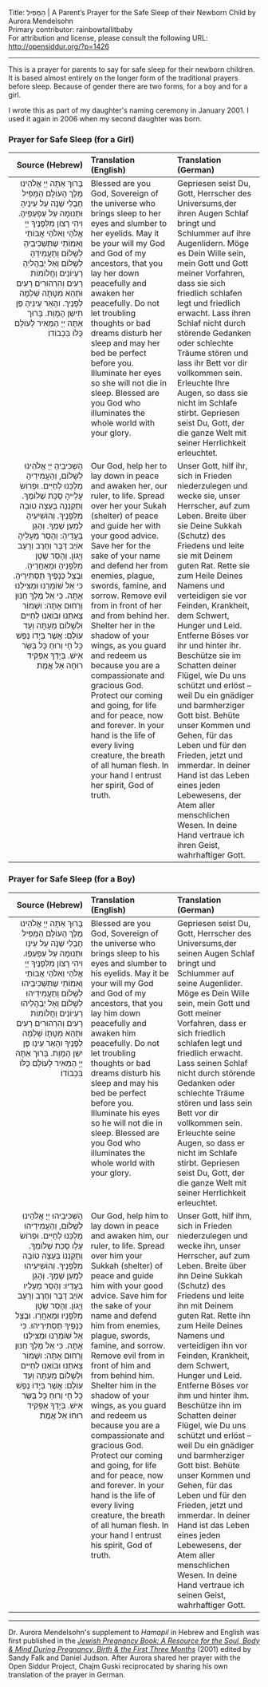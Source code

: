 <html>
<head></head>
<body>
Title: הַמַּפִּיל | A Parent&#8217;s Prayer for the Safe Sleep of their Newborn Child by Aurora Mendelsohn<br />
Primary contributor: rainbowtallitbaby<br />
For attribution and license, please consult the following URL: <a href="http://opensiddur.org/?p=1426">http://opensiddur.org/?p=1426</a>
<p />
<hr />

This is a prayer for parents to say for safe sleep for their newborn children. It is based almost entirely on the longer form of the traditional prayers before sleep. Because of gender there are two forms, for a boy and for a girl.

I wrote this as part of my daughter's naming ceremony in January 2001. I used it again in 2006 when my second daughter was born.

<h3>Prayer for Safe Sleep (for a Girl)</h3>

<table style="margin-left: auto;margin-right: auto;" class="draggable">
<thead><tr><th id="x" style="text-align: right;">Source (Hebrew)</th><th style="text-align: left;">Translation (English)</th><th style="text-align: left;">Translation (German)</th></tr></thead>
<tbody>
<tr><td style="vertical-align:top;" width="30%">
<div class="liturgy" style="text-align: right;"><span lang="he">
בָּרוּךְ אַתָּה יְיָ אֱלֹהֵינוּ מֶלֶך הָעוֹלָם הַמַּפִּיל חֶבְלֵי שֵׁנָה עַל עֵינֵיהָ וּתְנוּמָה עַל עַפְעַפֵּיהָ. וִיהִי רָצוֹן מִלְּפָנֶיךָ יְיָ אֱלֹהַי וֵאלֹהֵי אֲבוֹתַי וְאִמוֹתֵי שֶתַּשְׁכִּיבֵיהָ לְשָׁלוֹם וְתַעֲמִידֵהָ לְשָׁלוֹם וְאַל יְבַהֲליֵהָ רַעְיוֹנַים וַחֲלוֹמוֹת רָעִים וְהִרְהוּרִים רָעִים וּתְהֵא מִטָּתָה שְׁלֵמָה לְפָנֶיך. והָאֵר עֵינֵיהָ פֶּן תִישַן הָמָוְת. בָּרוּך אַתָּה יְיָ הַמֵּאִיר לָעוֹלָם כֻּלּוֹ בִּכְבוֹדוֹ׃
</span></div></td>

<td style="vertical-align:top;" width="33%"><div class="english">
Blessed are you God, Sovereign of the universe who brings sleep to her eyes and slumber to her eyelids. May it be your will my God and God of my ancestors, that you lay her down peacefully and awaken her peacefully. Do not let troubling thoughts or bad dreams disturb her sleep and may her bed be perfect before you. Illuminate her eyes so she will not die in sleep. Blessed are you God who illuminates the whole world with your glory.
</div></td>

<td style="vertical-align:top;" width="33%"><div class="german">
Gepriesen seist Du, Gott, Herrscher des Universums,der ihren Augen Schlaf bringt und Schlummer auf ihre Augenlidern. Möge es Dein Wille sein, mein Gott und Gott meiner Vorfahren, dass sie sich friedlich schlafen legt und friedlich erwacht. Lass ihren Schlaf nicht durch störende Gedanken oder schlechte Träume stören und lass ihr Bett vor dir vollkommen sein. Erleuchte Ihre Augen, so dass sie nicht im Schlafe stirbt. Gepriesen seist Du, Gott, der die ganze Welt mit seiner Herrlichkeit erleuchtet. 
</div></td>
</tr>


<tr><td style="vertical-align:top;" width="30%">
<div class="liturgy" style="text-align: right;"><span lang="he">
הָשְׁכִּיבֵיהָ יְיָ אֱלֹהֵינוּ לְשָׁלוֹם, וְהַעֲמִידֵיהָ מַלְכֵּנוּ לְחַיִּים. וּפְרוֹשׂ עָלֵייהָ סֻכַּת שְׁלוֹמֶךָ. וְתַקְּנֵנָה בְּעֵצָה טוֹבָה מִלְּפָנֶיךָ. וְהוֹשִׁיעֵיהָ לְמַעַן שְׁמֶךָ. וְהָגֵן בַּעֲדֵיהָ: וְהָסֵר מֵעָלֵיהָ אוֹיֵב דֶּבֶר וְחֶרֶב וְרָעָב וְיָגוֹן. וְהָסֵר שָׂטָן מִלְּפָנֵיהָ וּמֵאַחֲרֵיהָ. וּבְצֵל כְּנָפֶיךָ תַּסְתִּירֵיהָ. כִּי אֵל שׁוֹמְרֵנוּ וּמַצִּילֵנוּ אָתָּה. כִּי אֵל מֶלֶךְ חַנּוּן וְרַחוּם אָתָּה: וּשְׁמוֹר צֵאתֵנוּ וּבוֹאֵנוּ לְחַיִּים וּלְשָׁלוֹם מֵעַתָּה וְעַד עוֹלָם: אֲשֶׁר בְּיָדוֹ נֶפֶשׁ כָּל חָי וְרוּחַ כָּל בְּשַׂר אִישׁ. בְּיָדְךָ אַפְקִיד רוּחָה אֵל אֱמֶת׃
</span></div></td>

<td style="vertical-align:top;" width="33%"><div class="english">
Our God, help her to lay down in peace and awaken her, our ruler, to life. Spread over her your Sukah (shelter) of peace and guide her with your good advice. Save her for the sake of your name and defend her from enemies, plague, swords, famine, and sorrow. Remove evil from in front of her and from behind her. Shelter her in the shadow of your wings, as you guard and redeem us because you are a compassionate and gracious God. Protect our coming and going, for life and for peace, now and forever. In your hand is the life of every living creature, the breath of all human flesh. In your hand I entrust her spirit, God of truth.</div></td>

<td style="vertical-align:top;" width="33%"><div class="german">
Unser Gott, hilf ihr, sich in Frieden niederzulegen und wecke sie, unser Herrscher, auf zum Leben. Breite über sie Deine Sukkah (Schutz) des Friedens und leite sie mit Deinem guten Rat. Rette sie zum Heile Deines Namens und verteidigen sie vor Feinden, Krankheit, dem Schwert, Hunger und Leid. Entferne Böses vor ihr und hinter ihr. Beschütze sie im Schatten deiner Flügel, wie Du uns schützt und erlöst – weil Du ein gnädiger und barmherziger Gott bist. Behüte unser Kommen und Gehen, für das Leben und für den Frieden, jetzt und immerdar. In deiner Hand ist das Leben eines jeden Lebewesens, der Atem aller menschlichen Wesen. In deine Hand vertraue ich ihren Geist, wahrhaftiger Gott. 
</div></td>
</tr>
</tbody>
</tbody></table>

<h3>Prayer for Safe Sleep (for a Boy)</h3>

<table style="margin-left: auto;margin-right: auto;" class="draggable">
<thead><tr><th id="x" style="text-align: right;">Source (Hebrew)</th><th style="text-align: left;">Translation (English)</th><th style="text-align: left;">Translation (German)</th></tr></thead>
<tbody>
<tr><td style="vertical-align:top;" width="30%">
<div class="liturgy" style="text-align: right;"><span lang="he">
בָּרוּךְ אַתָּה יְיָ אֱלֹהֵינוּ מֶלֶך הָעוֹלָם הַמַּפִּיל חֶבְלֵי שֵׁנָה עַל עֵינַו וּתְנוּמָה עַל עַפְעַפַו. וִיהִי רָצוֹן מִלְּפָנֶיךָ יְיָ אֱלֹהַי וֵאלֹהֵי אֲבוֹתַי וְאִמוֹתֵי שֶתַּשְׁכִּיבֵיהוּ לְשָׁלוֹם וְתַעֲמִידֵיהוּ לְשָׁלוֹם וְאַל יְבַהֲלֵיהוּ רַעְיוֹנַים וַחֲלוֹמוֹת רָעִים וְהִרְהוּרִים רָעִים וּתְהֵא מִטָּתָוֹ שְׁלֵמָה לְפָנֶיךָ והָאֵר עֵינַו פֶּן יִשַן הָמָוְת. בָּרוּך אַתָּה יְיָ הַמֵּאִיר לָעוֹלָם כֻּלּוֹ בִּכְבוֹדוֹ׃
</span></div></td>

<td style="vertical-align:top;" width="33%"><div class="english">
Blessed are you God, Sovereign of the universe who brings sleep to his eyes and slumber to his eyelids. May it be your will my God and God of my ancestors, that you lay him down peacefully and awaken him peacefully. Do not let troubling thoughts or bad dreams disturb his sleep and may his bed be perfect before you. Illuminate his eyes so he will not die in sleep. Blessed are you God who illuminates the whole world with your glory.
</div></td>

<td style="vertical-align:top;" width="33%"><div class="german">
Gepriesen seist Du, Gott, Herrscher des Universums,der seinen Augen Schlaf bringt und Schlummer auf seine Augenlider. Möge es Dein Wille sein, mein Gott und Gott meiner Vorfahren, dass er sich friedlich schlafen legt und friedlich erwacht. Lass seinen Schlaf nicht durch störende Gedanken oder schlechte Träume stören und lass sein Bett vor dir vollkommen sein. Erleuchte seine Augen, so dass er nicht im Schlafe stirbt. Gepriesen seist Du, Gott, der die ganze Welt mit seiner Herrlichkeit erleuchtet. 
</div></td>
</tr>


<tr><td style="vertical-align:top;" width="30%">
<div class="liturgy" style="text-align: right;"><span lang="he">
הָשְׁכִּיבֵיהוּ יְיָ אֱלֹהֵינוּ לְשָׁלוֹם, וְהַעֲמִידֵיהוּ מַלְכֵּנוּ לְחַיִּים. וּפְרוֹשׂ עָלַו סֻכַּת שְׁלוֹמֶךָ. וְתַקְּנֵנוֹ בְּעֵצָה טוֹבָה מִלְּפָנֶיךָ. וְהוֹשִׁיעֵיהוּ לְמַעַן שְׁמֶךָ. וְהָגֵן בַּעֲדַיו: וְהָסֵר מֵעָלַיו אוֹיֵב דֶּבֶר וְחֶרֶב וְרָעָב וְיָגוֹן. וְהָסֵר שָׂטָן מִלְּפָנַיו וּמֵאַחֲרַו. וּבְצֵל כְּנָפֶיךָ תַּסְתִּירֵיהוּ. כִּי אֵל שׁוֹמְרֵנוּ וּמַצִּילֵנוּ אָתָּה. כִּי אֵל מֶלֶךְ חַנּוּן וְרַחוּם אָתָּה: וּשְׁמוֹר צֵאתֵנוּ וּבוֹאֵנוּ לְחַיִּים וּלְשָׁלוֹם מֵעַתָּה וְעַד עוֹלָם: אֲשֶׁר בְּיָדוֹ נֶפֶשׁ כָּל חָי וְרוּחַ כָּל בְּשַׂר אִישׁ. בְּיָדְךָ אַפְקִיד רוּחוֹ אֵל אֱמֶת׃
</span></div>
</td>
 
<td style="vertical-align:top;" width="33%"><div class="english">
Our God, help him to lay down in peace and awaken him, our ruler, to life. Spread over him your Sukkah (shelter) of peace and guide him with your good advice. Save him for the sake of your name and defend him from enemies, plague, swords, famine, and sorrow. Remove evil from in front of him and from behind him. Shelter him in the shadow of your wings, as you guard and redeem us because you are a compassionate and gracious God. Protect our coming and going, for life and for peace, now and forever. In your hand is the life of every living creature, the breath of all human flesh. In your hand I entrust his spirit, God of truth.</div></td>

<td style="vertical-align:top;" width="33%"><div class="german">
Unser Gott, hilf ihm, sich in Frieden niederzulegen und wecke ihn, unser Herrscher, auf zum Leben. Breite über ihn Deine Sukkah (Schutz) des Friedens und leite ihn mit Deinem guten Rat. Rette ihn zum Heile Deines Namens und verteidigen ihn vor Feinden, Krankheit, dem Schwert, Hunger und Leid. Entferne Böses vor ihm und hinter ihm. Beschütze ihn im Schatten deiner Flügel, wie Du uns schützt und erlöst – weil Du ein gnädiger und barmherziger Gott bist. Behüte unser Kommen und Gehen, für das Leben und für den Frieden, jetzt und immerdar. In deiner Hand ist das Leben eines jeden Lebewesens, der Atem aller menschlichen Wesen. In deine Hand vertraue ich seinen Geist, wahrhaftiger Gott.
</div></td>
</tr>
</tbody>
</tbody></table>

<hr />

Dr. Aurora Mendelsohn's supplement to <em>Hamapil</em> in Hebrew and English was first published in the <em><a href="http://books.google.com/books?id=RIQrAAAAYAAJ">Jewish Pregnancy Book: A Resource for the Soul, Body &amp; Mind During Pregnancy, Birth &amp; the First Three Months</a></em> (2001) edited by Sandy Falk and Daniel Judson. After Aurora shared her prayer with the Open Siddur Project, Chajm Guski reciprocated by sharing his own translation of the prayer in German.
</body>
</html>